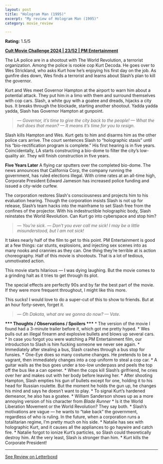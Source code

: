 ```yaml
---
layout: post
title: "Hologram Man (1995)"
excerpt: "My review of Hologram Man (1995)"
category: movie_review

---
```


**Rating:** 1.5/5

<b><a href="https://boxd.it/rIGbC/detail" rel="nofollow">Cult Movie Challenge 2024 | 23/52 | PM Entertainment</a></b>

The LA police are in a shootout with The World Revolution, a terrorist organization. Among the police is rookie cop Kurt Decoda. He goes over to Wes Strickland, who asks Kurt how he’s enjoying his first day on the job. As gunfire dies down, Wes finds a terrorist and learns about Slash’s plan to kill the governor.

Kurt and Wes meet Governor Hampton at the airport to warn him about a potential attack. They put him in a limo with them and surround themselves with cop cars. Slash, a white guy with a goatee and dreads, hijacks a city bus. It breaks through the blockade, starting another shootout. Yadda yadda yadda, Slash has Governor Hampton at gunpoint.
<blockquote><i>— Governor, it’s time to give the city back to the people!
— What the hell does that mean?
— It means it’s time for you to resign.</i></blockquote>Slash kills Hampton and Wes. Kurt gets to him and disarms him as the other police cars arrive. The court sentences Slash to “holographic stasis” until his “bio-rectification program is complete.” His first hearing is in five years. Coincidentally, LA starts constructing a bio-dome to filter the city’s low-quality air. They will finish construction in five years.

<b>Five Years Later</b>
A flying car sputters over the completed bio-dome. The news announces that California Corp, the company running the government, has ruled elections illegal. With crime rates at an all-time high, Corporate President Edward Jameson has increased police funding and issued a city-wide curfew.

The corporation restores Slash's consciousness and projects him to his evaluation hearing. Though the corporation insists Slash is not up for release, Slash’s team hacks into the mainframe to set Slash free from the confines of the projector. With his indestructible holographic body, Slash reinstates the World Revolution. Can Kurt go into cyberspace and stop him?
<blockquote><i>— You’re sick.
— Don’t you ever call me sick! I may be a little misunderstood, but I am not sick!</i></blockquote>It takes nearly half of the film to get to this point. PM Entertainment is good at a few things: car stunts, explosions, and injecting sex scenes into as many nooks and crannies as they can. One thing they’re terrible at is action choreography. Half of this movie is shootouts. That is a lot of tedious, unmotivated action.

This movie starts hilarious — I was dying laughing. But the movie comes to a grinding halt as it tries to get through its plot.

The special effects are perfectly 90s and by far the best part of the movie. If they were more frequent throughout, I might like this more.

This sucks! I would love to do a super-cut of this to show to friends. But at an hour forty-seven, forget it.

<blockquote><i>— Oh Dakota, what are we gonna do now?
— Vote.</i></blockquote>
<b>*** Thoughts / Observations / Spoilers ***</b>
* The version of the movie I found had a 3-minute trailer before it, which got me pretty hyped.
* Wes pulls out an illegal firearm and explosive bullets and blows up several cars. 
* In case you forgot you were watching a PM Entertainment film, our introduction to Slash is him fucking someone we never see again.
* Immediately after stealing a bus, Slash crashes through a bus stop for funsies.
* One-Eye does so many costume changes. He pretends to be a vagrant, then immediately changes into a cop uniform to steal a cop car.
* A guitar wails as the bus goes under a too-low underpass and peels the top off the bus like a can opener.
* When the cops kill Slash’s girlfriend, he cries over her and makes out with her body before leaving her.
* After shooting Hampton, Slash empties his gun of bullets except for one, holding it to his head for Russian roulette. But the moment he holds the gun up, he changes his mind and says he doesn’t want to play.
* To signal Kurt’s hardened demeanor, he also has a goatee.
* William Sanderson shows up as a more annoying version of his character from <i>Blade Runner</i>
* Is it the World Liberation Movement or the World Revolution? They say both.
* Slash’s motivations are vague — he wants to “take back” the government, regardless of who is ruling. In the future, when a corporation runs a totalitarian regime, I’m pretty much on his side.
* Natalie has sex with holographic Kurt, and it causes all the appliances to go haywire and catch fire.
* Natalie forgot to ionize Kurt’s particles, so Slash could theoretically destroy him. At the very least, Slash is stronger than him.
* Kurt kills the Corporate President!

<hr>

[See Review on Letterboxd](https://boxd.it/6CwGet)
